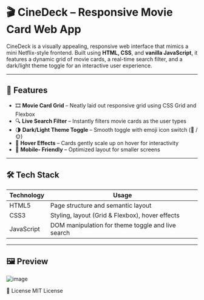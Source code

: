 # 🎬 CineDeck – Responsive Movie Card Web App

CineDeck is a visually appealing, responsive web interface that mimics a mini Netflix-style frontend. Built using **HTML, CSS**, and **vanilla JavaScript**, it features a dynamic grid of movie cards, a real-time search filter, and a dark/light theme toggle for an interactive user experience.

---

## 🚀 Features

- 🎞️ **Movie Card Grid** – Neatly laid out responsive grid using CSS Grid and Flexbox  
- 🔍 **Live Search Filter** – Instantly filters movie cards as the user types  
- 🌗 **Dark/Light Theme Toggle** – Smooth toggle with emoji icon switch (🌙 / 🌞)  
- 🎨 **Hover Effects** – Cards gently scale up on hover for interactivity  
- 📱 **Mobile- Friendly** – Optimized layout for smaller screens  

---

## 🛠️ Tech Stack

| Technology | Usage |
|------------|-------|
| HTML5      | Page structure and semantic layout |
| CSS3       | Styling, layout (Grid & Flexbox), hover effects |
| JavaScript | DOM manipulation for theme toggle and live search |

---

## 🖼 Preview

![image](https://github.com/user-attachments/assets/0965832e-d586-4441-a9e2-cc88028aca45)


📄 License MIT License
